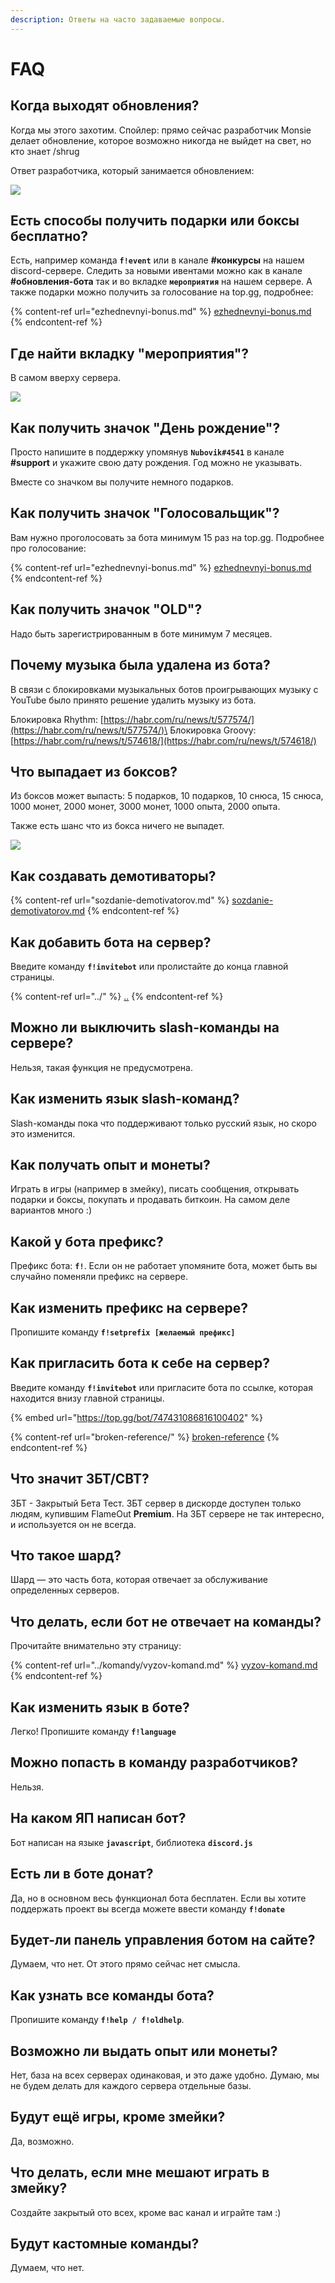 ```yaml
---
description: Ответы на часто задаваемые вопросы.
---
```


# FAQ

## Когда выходят обновления?

Когда мы этого захотим. Спойлер: прямо сейчас разработчик Monsie делает обновление, которое возможно никогда не выйдет на свет, но кто знает /shrug

Ответ разработчика, который занимается обновлением:

![](<../.gitbook/assets/image (199).png>)

## Есть способы получить подарки или боксы бесплатно?

Есть, например команда **`f!event`** или в канале **#конкурсы** на нашем discord-сервере. Следить за новыми ивентами можно как в канале **#обновления-бота** так и во вкладке **`мероприятия`** на нашем сервере. А также подарки можно получить за голосование на top.gg, подробнее:

{% content-ref url="ezhednevnyi-bonus.md" %}
[ezhednevnyi-bonus.md](ezhednevnyi-bonus.md)
{% endcontent-ref %}

## Где найти вкладку "мероприятия"?

В самом вверху сервера.

![](<../.gitbook/assets/image (183).png>)

## Как получить значок "День рождение"?

Просто напишите в поддержку упомянув **`Nubovik#4541`** в канале **#support** и укажите свою дату рождения. Год можно не указывать.

Вместе со значком вы получите немного подарков.

## Как получить значок "Голосовальщик"?

Вам нужно проголосовать за бота минимум 15 раз на top.gg. Подробнее про голосование:

{% content-ref url="ezhednevnyi-bonus.md" %}
[ezhednevnyi-bonus.md](ezhednevnyi-bonus.md)
{% endcontent-ref %}

## Как получить значок "OLD"?

Надо быть зарегистрированным в боте минимум 7 месяцев.

## Почему музыка была удалена из бота?

В связи с блокировками музыкальных ботов проигрывающих музыку с YouTube было принято решение удалить музыку из бота.

Блокировка Rhythm: [https://habr.com/ru/news/t/577574/](https://habr.com/ru/news/t/577574/)\
Блокировка Groovy: [https://habr.com/ru/news/t/574618/](https://habr.com/ru/news/t/574618/)

## Что выпадает из боксов?

Из боксов может выпасть: 5 подарков, 10 подарков, 10 снюса, 15 снюса, 1000 монет, 2000 монет, 3000 монет, 1000 опыта, 2000 опыта.

Также есть шанс что из бокса ничего не выпадет.

![](<../.gitbook/assets/image (200).png>)

## Как создавать демотиваторы?

{% content-ref url="sozdanie-demotivatorov.md" %}
[sozdanie-demotivatorov.md](sozdanie-demotivatorov.md)
{% endcontent-ref %}

## Как добавить бота на сервер?

Введите команду **`f!invitebot`** или пролистайте до конца главной страницы.

{% content-ref url="../" %}
[..](../)
{% endcontent-ref %}

## Можно ли выключить slash-команды на сервере?

Нельзя, такая функция не предусмотрена.

## Как изменить язык slash-команд?

Slash-команды пока что поддерживают только русский язык, но скоро это изменится.

## Как получать опыт и монеты?

Играть в игры (например в змейку), писать сообщения, открывать подарки и боксы, покупать и продавать биткоин. На самом деле вариантов много :)

## Какой у бота префикс?

Префикс бота: **`f!`**. Если он не работает упомяните бота, может быть вы случайно поменяли префикс на сервере.

## Как изменить префикс на сервере?

Пропишите команду **`f!setprefix [желаемый префикс]`**

## Как пригласить бота к себе на сервер?

Введите команду **`f!invitebot`** или пригласите бота по ссылке, которая находится внизу главной страницы.

{% embed url="https://top.gg/bot/747431086816100402" %}

{% content-ref url="broken-reference/" %}
[broken-reference](broken-reference/)
{% endcontent-ref %}

## Что значит ЗБТ/CBT?

ЗБТ - Закрытый Бета Тест. ЗБТ сервер в дискорде доступен только людям, купившим FlameOut **Premium**. На ЗБТ сервере не так интересно, и используется он не всегда.

## Что такое шард?

Шард — это часть бота, которая отвечает за обслуживание определенных серверов.

## Что делать, если бот не отвечает на команды?

Прочитайте внимательно эту страницу:

{% content-ref url="../komandy/vyzov-komand.md" %}
[vyzov-komand.md](../komandy/vyzov-komand.md)
{% endcontent-ref %}

## Как изменить язык в боте?

Легко! Пропишите команду **`f!language`**

## Можно попасть в команду разработчиков?

Нельзя.

## На каком ЯП написан бот?

Бот написан на языке **`javascript`**, библиотека **`discord.js`**

## Есть ли в боте донат?

Да, но в основном весь функционал бота бесплатен. Если вы хотите поддержать проект вы всегда можете ввести команду **`f!donate`**

## Будет-ли панель управления ботом на сайте?

Думаем, что нет. От этого прямо сейчас нет смысла.

## Как узнать все команды бота?

Пропишите команду **`f!help / f!oldhelp`**.

## Возможно ли выдать опыт или монеты?

Нет, база на всех серверах одинаковая, и это даже удобно. Думаю, мы не будем делать для каждого сервера отдельные базы.

## Будут ещё игры, кроме змейки?

Да, возможно.

## Что делать, если мне мешают играть в змейку?

Создайте закрытый ото всех, кроме вас канал и играйте там :)

## Будут кастомные команды?

Думаем, что нет.
